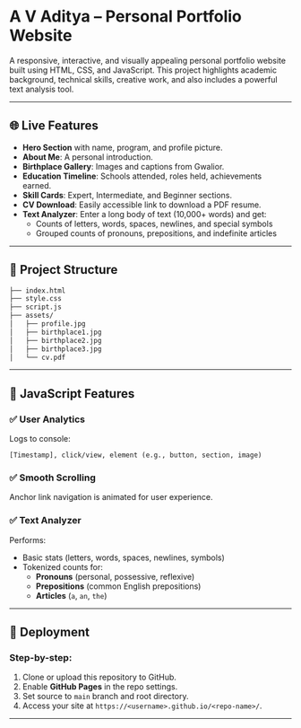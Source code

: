 # A V Aditya – Personal Portfolio Website

A responsive, interactive, and visually appealing personal portfolio website built using HTML, CSS, and JavaScript. This project highlights academic background, technical skills, creative work, and also includes a powerful text analysis tool.

---

## 🌐 Live Features

- **Hero Section** with name, program, and profile picture.
- **About Me**: A personal introduction.
- **Birthplace Gallery**: Images and captions from Gwalior.
- **Education Timeline**: Schools attended, roles held, achievements earned.
- **Skill Cards**: Expert, Intermediate, and Beginner sections.
- **CV Download**: Easily accessible link to download a PDF resume.
- **Text Analyzer**: Enter a long body of text (10,000+ words) and get:
  - Counts of letters, words, spaces, newlines, and special symbols
  - Grouped counts of pronouns, prepositions, and indefinite articles

---

## 📁 Project Structure

```bash
├── index.html
├── style.css
├── script.js
├── assets/
│   ├── profile.jpg
│   ├── birthplace1.jpg
│   ├── birthplace2.jpg
│   ├── birthplace3.jpg
│   └── cv.pdf
```

---

## 🧠 JavaScript Features

### ✅ User Analytics
Logs to console:
```
[Timestamp], click/view, element (e.g., button, section, image)
```

### ✅ Smooth Scrolling
Anchor link navigation is animated for user experience.

### ✅ Text Analyzer
Performs:
- Basic stats (letters, words, spaces, newlines, symbols)
- Tokenized counts for:
  - **Pronouns** (personal, possessive, reflexive)
  - **Prepositions** (common English prepositions)
  - **Articles** (`a`, `an`, `the`)

---

## 🚀 Deployment

### Step-by-step:
1. Clone or upload this repository to GitHub.
2. Enable **GitHub Pages** in the repo settings.
3. Set source to `main` branch and root directory.
4. Access your site at `https://<username>.github.io/<repo-name>/`.

---